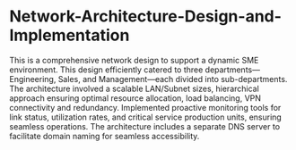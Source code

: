 # Network-Architecture-Design-and-Implementation
This is a comprehensive network design to support a dynamic SME environment. This design efficiently catered to three departments—Engineering, Sales, and Management—each divided into sub-departments. The architecture involved a scalable LAN/Subnet sizes, hierarchical approach ensuring optimal resource allocation, load balancing, VPN connectivity and redundancy. Implemented proactive monitoring tools for link status, utilization rates, and critical service production units, ensuring seamless operations. The architecture includes a separate DNS server to facilitate domain naming for seamless accessibility.
